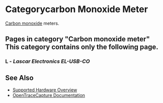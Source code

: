 # Categorycarbon Monoxide Meter
[Carbon monoxide](https://en.wikipedia.org/wiki/Carbon_monoxide) meters.
## Pages in category "Carbon monoxide meter" This category contains only the following page.
### L \- *Lascar Electronics EL-USB-CO*
## See Also
- [Supported Hardware Overview](../supported-hardware.md)
- [OpenTraceCapture Documentation](../../opentracecapture/overview.md)

